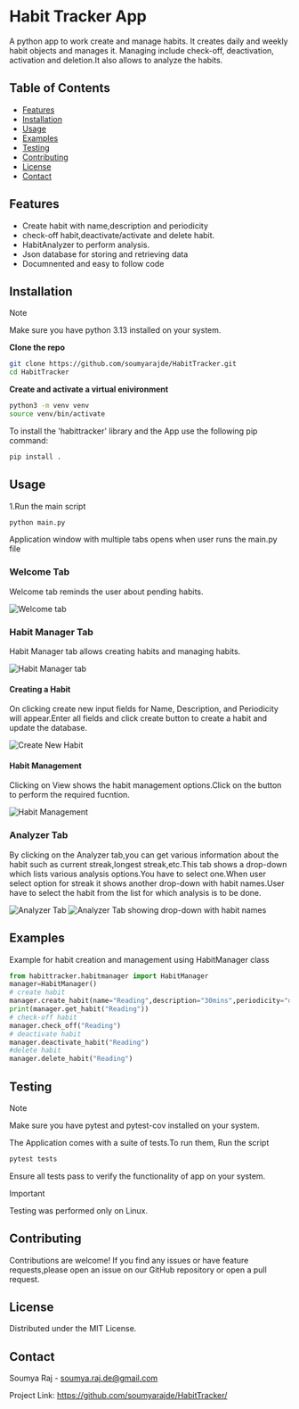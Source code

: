 # Habit Tracker App

A python app to work create and manage habits. It creates daily and weekly habit objects and manages it.  Managing include check-off, deactivation, activation and deletion.It also allows to analyze the habits.

## Table of Contents

- [Features](#features)
- [Installation](#installation)
- [Usage](#usage)
- [Examples](#examples)
- [Testing](#testing)
- [Contributing](#contributing)
- [License](#license)
- [Contact](#contact)

## Features

- Create habit with name,description and periodicity
- check-off habit,deactivate/activate and delete habit.
- HabitAnalyzer to perform analysis.
- Json database for storing and retrieving data
- Documnented and easy to follow code


## Installation

> [!NOTE]
> Make sure you have python 3.13 installed on your system.


**Clone the repo**  
   ```bash
   git clone https://github.com/soumyarajde/HabitTracker.git
   cd HabitTracker
   ```
**Create and activate a virtual enivironment**
```bash
python3 -m venv venv
source venv/bin/activate
 ```

To install the 'habittracker' library and the App use the following pip command:
   ```bash
   pip install .
 
  ```




## Usage

1.Run the main script
   ```bash
   python main.py

   ```
Application window with multiple tabs opens when user runs the main.py file

### Welcome Tab
Welcome tab reminds the user about pending habits.

![Welcome tab](./screenshots/welcome_tab.png)
### Habit Manager Tab
Habit Manager tab allows creating habits and
managing habits.

![Habit Manager tab](./screenshots/habitmanager_tab.png)

#### Creating a Habit
On clicking create new input fields for Name, Description, and Periodicity will appear.Enter all fields and click create button to create a habit and update the database.

![Create New Habit](./screenshots/create_new_habit.png)

#### Habit Management
Clicking on View shows the habit management options.Click on the button to perform the required fucntion.

![Habit Management](./screenshots/view_habit.png)

### Analyzer Tab
By clicking on the Analyzer tab,you can get various information about the habit such as current streak,longest streak,etc.This tab shows a drop-down which lists various analysis options.You have to select one.When user select option for streak it shows another drop-down with habit names.User have to select the habit from the list for which analysis is to be done.

![Analyzer Tab](./screenshots/analyzer_tab.png)
![Analyzer Tab showing drop-down with habit names](./screenshots/habit_drop_down.png)

## Examples
Example for habit creation and management using HabitManager class
```python
from habittracker.habitmanager import HabitManager
manager=HabitManager()
# create habit
manager.create_habit(name="Reading",description="30mins",periodicity="daily")
print(manager.get_habit("Reading"))
# check-off habit
manager.check_off("Reading")
# deactivate habit
manager.deactivate_habit("Reading")
#delete habit
manager.delete_habit("Reading")
```



## Testing

> [!NOTE]
> Make sure you have pytest and pytest-cov installed on your system.


The Application comes with a suite of tests.To run them,
Run the script
   ```bash
   pytest tests

   ```
Ensure all tests pass to verify the functionality of app on your system.

> [!IMPORTANT]
> Testing was performed only on Linux.

## Contributing

Contributions are welcome!
If you find any issues or have feature requests,please open an issue on our GitHub repository or open a pull request.

## License

Distributed under the MIT License.

## Contact

Soumya Raj - soumya.raj.de@gmail.com

Project Link: https://github.com/soumyarajde/HabitTracker/











